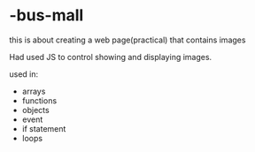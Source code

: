 # -bus-mall

this is about creating a web page(practical) that contains images

Had used JS to control showing and displaying images.
            
used in:
* arrays 
* functions 
* objects 
* event
* if statement
* loops 
